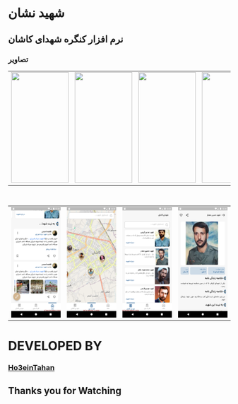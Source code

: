 # شهید نشان

## نرم افزار کنگره شهدای کاشان

### تصاویر

<table>
  <tr>
    <td><image src="Sreens-Readme/screen1.png" height="250px" width="130px"></td>
    <td><image src="Sreens-Readme/screen2.png" height="250px" width="130px"></td>
    <td><image src="Sreens-Readme/screen3.png" height="250px" width="130px"></td>
    <td><image src="Sreens-Readme/screen4.png" height="250px" width="130px"></td>
  </tr>
</table>
<br>
<table>
  <tr>
    <td><img src="Sreens-Readme/screen5.png" height="250px" width="130px"></td>
    <td><img src="Sreens-Readme/screen6.png" height="250px" width="130px"></td>
    <td><img src="Sreens-Readme/screen7.png" height="250px" width="130px"></td>
    <td><img src="Sreens-Readme/screen8.png" height="250px" width="130px"></td>
  </tr>
</table>


# DEVELOPED BY
### <a href="https://github.com/Ho3einTahan">Ho3einTahan</a>

## Thanks you for Watching